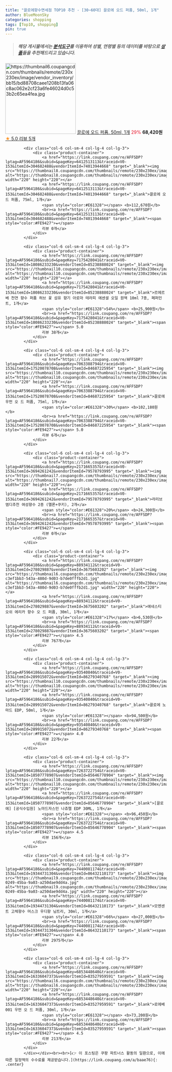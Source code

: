 ```yaml
---
title: "끌로에향수면세점 TOP10 추천 - [30~60대] 끌로에 오드 퍼퓸, 50ml, 1개"
author: BlueMoonSky
categories: shopping
tags: [Top10, shopping]
pin: true
---
```


> ##### 해당 게시물에서는 [**분석도구**](https://itemscout.io/)를 이용하여 **성별**, **연령별** 등의 데이터를 바탕으로 [**상품**](https://link.coupang.com/a/baae76)들을 추천해드리고 있습니다.
<div class="container"><div class="row">
            <div class="col-6 col-sm-4 col-lg-4 col-lg-3">
                <div class="product-container">
                    <a href="https://link.coupang.com/re/AFFSDP?lptag=AF5964186&subid=&pageKey=6412513113&traceid=V0-153&itemId=18034631039&vendorItemId=87552178325" target="_blank"><img src="https://thumbnail6.coupangcdn.com/thumbnails/remote/230x230ex/image/vendor_inventory/bb15/bd88708caee1208b13fa06c8ac062e2cf23a6fe46024d0c53b2c65ea4fea.jpg" alt="https://thumbnail6.coupangcdn.com/thumbnails/remote/230x230ex/image/vendor_inventory/bb15/bd88708caee1208b13fa06c8ac062e2cf23a6fe46024d0c53b2c65ea4fea.jpg" width="220" height="220"></a>
                    <a href="https://link.coupang.com/re/AFFSDP?lptag=AF5964186&subid=&pageKey=6412513113&traceid=V0-153&itemId=18034631039&vendorItemId=87552178325" target="_blank">끌로에 오드 퍼퓸, 50ml, 1개</a>
                    <span style="color:#E61328">29%</span> <b>68,420원</b>
                    <br><a href="https://link.coupang.com/re/AFFSDP?lptag=AF5964186&subid=&pageKey=6412513113&traceid=V0-153&itemId=18034631039&vendorItemId=87552178325" target="_blank"><span style="color:#FE9427">★</span> 5.0
                    리뷰 5개</a>
                </div>
            </div>
            
            <div class="col-6 col-sm-4 col-lg-4 col-lg-3">
                <div class="product-container">
                    <a href="https://link.coupang.com/re/AFFSDP?lptag=AF5964186&subid=&pageKey=6412513113&traceid=V0-153&itemId=304682488&vendorItemId=74013944668" target="_blank"><img src="https://thumbnail8.coupangcdn.com/thumbnails/remote/230x230ex/image/vendor_inventory/78b2/e336fd5a35c4942d56280b02bdf9d0f4e4d3872f0dd02283ef2d1ccacf30.jpg" alt="https://thumbnail8.coupangcdn.com/thumbnails/remote/230x230ex/image/vendor_inventory/78b2/e336fd5a35c4942d56280b02bdf9d0f4e4d3872f0dd02283ef2d1ccacf30.jpg" width="220" height="220"></a>
                    <a href="https://link.coupang.com/re/AFFSDP?lptag=AF5964186&subid=&pageKey=6412513113&traceid=V0-153&itemId=304682488&vendorItemId=74013944668" target="_blank">끌로에 오 드 퍼퓸, 75ml, 1개</a>
                    <span style="color:#E61328"></span> <b>112,670원</b>
                    <br><a href="https://link.coupang.com/re/AFFSDP?lptag=AF5964186&subid=&pageKey=6412513113&traceid=V0-153&itemId=304682488&vendorItemId=74013944668" target="_blank"><span style="color:#FE9427">★</span> 
                    리뷰 0개</a>
                </div>
            </div>
            
            <div class="col-6 col-sm-4 col-lg-4 col-lg-3">
                <div class="product-container">
                    <a href="https://link.coupang.com/re/AFFSDP?lptag=AF5964186&subid=&pageKey=7175428041&traceid=V0-153&itemId=18086233230&vendorItemId=85238888024" target="_blank"><img src="https://thumbnail10.coupangcdn.com/thumbnails/remote/230x230ex/image/vendor_inventory/b95c/bcf36bde4e65e4fea50819efdc5f1ea8b4dd2ff8d40f6a74dee41e7651f7.jpg" alt="https://thumbnail10.coupangcdn.com/thumbnails/remote/230x230ex/image/vendor_inventory/b95c/bcf36bde4e65e4fea50819efdc5f1ea8b4dd2ff8d40f6a74dee41e7651f7.jpg" width="220" height="220"></a>
                    <a href="https://link.coupang.com/re/AFFSDP?lptag=AF5964186&subid=&pageKey=7175428041&traceid=V0-153&itemId=18086233230&vendorItemId=85238888024" target="_blank">르에르베 천연 향수 퍼퓸 허브 꽃 섬유 향기 아로마 테라피 에센셜 오일 원액 10ml 7종, 페퍼민트, 1개</a>
                    <span style="color:#E61328">54%</span> <b>25,900원</b>
                    <br><a href="https://link.coupang.com/re/AFFSDP?lptag=AF5964186&subid=&pageKey=7175428041&traceid=V0-153&itemId=18086233230&vendorItemId=85238888024" target="_blank"><span style="color:#FE9427">★</span> 5.0
                    리뷰 38개</a>
                </div>
            </div>
            
            <div class="col-6 col-sm-4 col-lg-4 col-lg-3">
                <div class="product-container">
                    <a href="https://link.coupang.com/re/AFFSDP?lptag=AF5964186&subid=&pageKey=7063388794&traceid=V0-153&itemId=17520078708&vendorItemId=84687225954" target="_blank"><img src="https://thumbnail10.coupangcdn.com/thumbnails/remote/230x230ex/image/vendor_inventory/6811/16f8bef2db27e6ed8386cf73ccb5d041a6825d57bf165f73490a9190234a.jpg" alt="https://thumbnail10.coupangcdn.com/thumbnails/remote/230x230ex/image/vendor_inventory/6811/16f8bef2db27e6ed8386cf73ccb5d041a6825d57bf165f73490a9190234a.jpg" width="220" height="220"></a>
                    <a href="https://link.coupang.com/re/AFFSDP?lptag=AF5964186&subid=&pageKey=7063388794&traceid=V0-153&itemId=17520078708&vendorItemId=84687225954" target="_blank">끌로에 우먼 오 드 퍼퓸, 75ml, 1개</a>
                    <span style="color:#E61328">30%</span> <b>102,180원</b>
                    <br><a href="https://link.coupang.com/re/AFFSDP?lptag=AF5964186&subid=&pageKey=7063388794&traceid=V0-153&itemId=17520078708&vendorItemId=84687225954" target="_blank"><span style="color:#FE9427">★</span> 5.0
                    리뷰 6개</a>
                </div>
            </div>
            
            <div class="col-6 col-sm-4 col-lg-4 col-lg-3">
                <div class="product-container">
                    <a href="https://link.coupang.com/re/AFFSDP?lptag=AF5964186&subid=&pageKey=2171665357&traceid=V0-153&itemId=3694261242&vendorItemId=79578793995" target="_blank"><img src="https://thumbnail7.coupangcdn.com/thumbnails/remote/230x230ex/image/vendor_inventory/423f/b51b0dd02198e3b5d855bc39b3e430d0268329b6ae13c7a2d86db4037ea3.jpg" alt="https://thumbnail7.coupangcdn.com/thumbnails/remote/230x230ex/image/vendor_inventory/423f/b51b0dd02198e3b5d855bc39b3e430d0268329b6ae13c7a2d86db4037ea3.jpg" width="220" height="220"></a>
                    <a href="https://link.coupang.com/re/AFFSDP?lptag=AF5964186&subid=&pageKey=2171665357&traceid=V0-153&itemId=3694261242&vendorItemId=79578793995" target="_blank">라리브 엠디추천 여성향수 2종 (멜론+쿠키), 2개</a>
                    <span style="color:#E61328">20%</span> <b>24,300원</b>
                    <br><a href="https://link.coupang.com/re/AFFSDP?lptag=AF5964186&subid=&pageKey=2171665357&traceid=V0-153&itemId=3694261242&vendorItemId=79578793995" target="_blank"><span style="color:#FE9427">★</span> 
                    리뷰 0개</a>
                </div>
            </div>
            
            <div class="col-6 col-sm-4 col-lg-4 col-lg-3">
                <div class="product-container">
                    <a href="https://link.coupang.com/re/AFFSDP?lptag=AF5964186&subid=&pageKey=88934112&traceid=V0-153&itemId=278029887&vendorItemId=3675603202" target="_blank"><img src="https://thumbnail6.coupangcdn.com/thumbnails/remote/230x230ex/image/retail/images/4533835413738197-c3ef1bb3-543a-480d-9d03-b7de0fffb2d1.jpg" alt="https://thumbnail6.coupangcdn.com/thumbnails/remote/230x230ex/image/retail/images/4533835413738197-c3ef1bb3-543a-480d-9d03-b7de0fffb2d1.jpg" width="220" height="220"></a>
                    <a href="https://link.coupang.com/re/AFFSDP?lptag=AF5964186&subid=&pageKey=88934112&traceid=V0-153&itemId=278029887&vendorItemId=3675603202" target="_blank">에네스티 오쉬 에리카 향수 오 드 퍼퓸, 30ml, 1개</a>
                    <span style="color:#E61328">17%</span> <b>6,530원</b>
                    <br><a href="https://link.coupang.com/re/AFFSDP?lptag=AF5964186&subid=&pageKey=88934112&traceid=V0-153&itemId=278029887&vendorItemId=3675603202" target="_blank"><span style="color:#FE9427">★</span> 4.5
                    리뷰 767개</a>
                </div>
            </div>
            
            <div class="col-6 col-sm-4 col-lg-4 col-lg-3">
                <div class="product-container">
                    <a href="https://link.coupang.com/re/AFFSDP?lptag=AF5964186&subid=&pageKey=93540840&traceid=V0-153&itemId=289915072&vendorItemId=86279340768" target="_blank"><img src="https://thumbnail10.coupangcdn.com/thumbnails/remote/230x230ex/image/vendor_inventory/90e6/6e0eb11e083702c80b79e25ae943b5d0b24e697071728838a4afe3eef137.jpg" alt="https://thumbnail10.coupangcdn.com/thumbnails/remote/230x230ex/image/vendor_inventory/90e6/6e0eb11e083702c80b79e25ae943b5d0b24e697071728838a4afe3eef137.jpg" width="220" height="220"></a>
                    <a href="https://link.coupang.com/re/AFFSDP?lptag=AF5964186&subid=&pageKey=93540840&traceid=V0-153&itemId=289915072&vendorItemId=86279340768" target="_blank">끌로에 노마드 EDP, 50ml, 1개</a>
                    <span style="color:#E61328"></span> <b>94,500원</b>
                    <br><a href="https://link.coupang.com/re/AFFSDP?lptag=AF5964186&subid=&pageKey=93540840&traceid=V0-153&itemId=289915072&vendorItemId=86279340768" target="_blank"><span style="color:#FE9427">★</span> 4.0
                    리뷰 22개</a>
                </div>
            </div>
            
            <div class="col-6 col-sm-4 col-lg-4 col-lg-3">
                <div class="product-container">
                    <a href="https://link.coupang.com/re/AFFSDP?lptag=AF5964186&subid=&pageKey=7263722754&traceid=V0-153&itemId=18507778907&vendorItemId=85646778904" target="_blank"><img src="https://thumbnail10.coupangcdn.com/thumbnails/remote/230x230ex/image/vendor_inventory/d7b1/a29461ff1e987e48173644a7dc244830a40d394ee4658768930071cb2495.jpg" alt="https://thumbnail10.coupangcdn.com/thumbnails/remote/230x230ex/image/vendor_inventory/d7b1/a29461ff1e987e48173644a7dc244830a40d394ee4658768930071cb2495.jpg" width="220" height="220"></a>
                    <a href="https://link.coupang.com/re/AFFSDP?lptag=AF5964186&subid=&pageKey=7263722754&traceid=V0-153&itemId=18507778907&vendorItemId=85646778904" target="_blank">[끌로에] [공식수입원] 노마드자스민 나츄렐 EDP 30ML, 1개</a>
                    <span style="color:#E61328"></span> <b>96,450원</b>
                    <br><a href="https://link.coupang.com/re/AFFSDP?lptag=AF5964186&subid=&pageKey=7263722754&traceid=V0-153&itemId=18507778907&vendorItemId=85646778904" target="_blank"><span style="color:#FE9427">★</span> 4.5
                    리뷰 156개</a>
                </div>
            </div>
            
            <div class="col-6 col-sm-4 col-lg-4 col-lg-3">
                <div class="product-container">
                    <a href="https://link.coupang.com/re/AFFSDP?lptag=AF5964186&subid=&pageKey=7440081174&traceid=V0-153&itemId=19344731304&vendorItemId=86432110173" target="_blank"><img src="https://thumbnail9.coupangcdn.com/thumbnails/remote/230x230ex/image/retail/images/2023/06/30/14/8/8bf059f2-0249-45ba-9a03-a250dae9dd4a.jpg" alt="https://thumbnail9.coupangcdn.com/thumbnails/remote/230x230ex/image/retail/images/2023/06/30/14/8/8bf059f2-0249-45ba-9a03-a250dae9dd4a.jpg" width="220" height="220"></a>
                    <a href="https://link.coupang.com/re/AFFSDP?lptag=AF5964186&subid=&pageKey=7440081174&traceid=V0-153&itemId=19344731304&vendorItemId=86432110173" target="_blank">모멘센트 고체향수 머스크 우디향 님트리, 30ml, 1개</a>
                    <span style="color:#E61328">66%</span> <b>27,000원</b>
                    <br><a href="https://link.coupang.com/re/AFFSDP?lptag=AF5964186&subid=&pageKey=7440081174&traceid=V0-153&itemId=19344731304&vendorItemId=86432110173" target="_blank"><span style="color:#FE9427">★</span> 4.0
                    리뷰 2975개</a>
                </div>
            </div>
            
            <div class="col-6 col-sm-4 col-lg-4 col-lg-3">
                <div class="product-container">
                    <a href="https://link.coupang.com/re/AFFSDP?lptag=AF5964186&subid=&pageKey=6853448640&traceid=V0-153&itemId=16336047373&vendorItemId=83527959591" target="_blank"><img src="https://thumbnail6.coupangcdn.com/thumbnails/remote/230x230ex/image/vendor_inventory/e171/fee508a95015b8ab772641b3e74d48e3a1d7192a3f2c2f3f40f2870f069c.jpg" alt="https://thumbnail6.coupangcdn.com/thumbnails/remote/230x230ex/image/vendor_inventory/e171/fee508a95015b8ab772641b3e74d48e3a1d7192a3f2c2f3f40f2870f069c.jpg" width="220" height="220"></a>
                    <a href="https://link.coupang.com/re/AFFSDP?lptag=AF5964186&subid=&pageKey=6853448640&traceid=V0-153&itemId=16336047373&vendorItemId=83527959591" target="_blank">로에베 001 우먼 오 드 퍼퓸, 30ml, 1개</a>
                    <span style="color:#E61328"></span> <b>73,200원</b>
                    <br><a href="https://link.coupang.com/re/AFFSDP?lptag=AF5964186&subid=&pageKey=6853448640&traceid=V0-153&itemId=16336047373&vendorItemId=83527959591" target="_blank"><span style="color:#FE9427">★</span> 4.5
                    리뷰 213개</a>
                </div>
            </div>
            </div></div><br><br>[👉 이 포스팅은 쿠팡 파트너스 활동의 일환으로, 이에 따른 일정액의 수수료를 제공받습니다.](https://link.coupang.com/a/baae76){: .center}